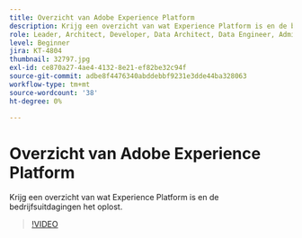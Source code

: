 ```yaml
---
title: Overzicht van Adobe Experience Platform
description: Krijg een overzicht van wat Experience Platform is en de bedrijfsuitdagingen het oplost.
role: Leader, Architect, Developer, Data Architect, Data Engineer, Admin, User
level: Beginner
jira: KT-4804
thumbnail: 32797.jpg
exl-id: ce870a27-4ae4-4132-8e21-ef82be32c94f
source-git-commit: adbe8f4476340abddebbf9231e3dde44ba328063
workflow-type: tm+mt
source-wordcount: '38'
ht-degree: 0%

---
```


# Overzicht van Adobe Experience Platform

Krijg een overzicht van wat Experience Platform is en de bedrijfsuitdagingen het oplost.

>[!VIDEO](https://video.tv.adobe.com/v/32797?quality=12&learn=on)


